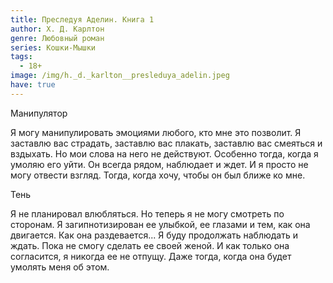 ```yaml
---
title: Преследуя Аделин. Книга 1
author: Х. Д. Карлтон
genre: Любовный роман
series: Кошки-Мышки
tags:
  - 18+
image: /img/h._d._karlton__presleduya_adelin.jpeg
have: true
---
```

Манипулятор 

Я могу манипулировать эмоциями любого, кто мне это позволит. Я заставлю вас страдать, заставлю вас плакать, заставлю вас смеяться и вздыхать. Но мои слова на него не действуют. Особенно тогда, когда я умоляю его уйти. Он всегда рядом, наблюдает и ждет. И я просто не могу отвести взгляд. Тогда, когда хочу, чтобы он был ближе ко мне. 

Тень 

Я не планировал влюбляться. Но теперь я не могу смотреть по сторонам. Я загипнотизирован ее улыбкой, ее глазами и тем, как она двигается. Как она раздевается... Я буду продолжать наблюдать и ждать. Пока не смогу сделать ее своей женой. И как только она согласится, я никогда ее не отпущу. Даже тогда, когда она будет умолять меня об этом.